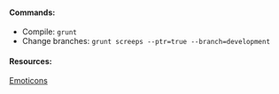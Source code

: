 #### Commands:

-  Compile: `grunt`
-  Change branches: `grunt screeps --ptr=true --branch=development`

#### Resources:

[Emoticons](https://emojipedia.org)
